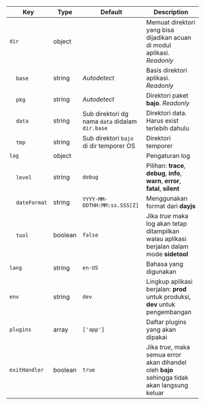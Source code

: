 | Key | Type | Default | Description |
| --- | ---- | ------- | ----------- |
| ```dir``` | object || Memuat direktori yang bisa dijadikan acuan di modul aplikasi. _Readonly_ |
| &nbsp;&nbsp;&nbsp;&nbsp;```base``` | string | _Autodetect_ | Basis direktori aplikasi. _Readonly_ |
| &nbsp;&nbsp;&nbsp;&nbsp;```pkg``` | string | _Autodetect_ | Direktori paket **bajo**. _Readonly_ |
| &nbsp;&nbsp;&nbsp;&nbsp;```data``` | string | Sub direktori dg nama ```data``` didalam ```dir.base``` | Direktori data. Harus exist terlebih dahulu |
| &nbsp;&nbsp;&nbsp;&nbsp;```tmp``` | string | Sub direktori ```bajo``` di dir temporer OS | Direktori temporer |
| ```log``` | object || Pengaturan log |
| &nbsp;&nbsp;&nbsp;&nbsp;```level``` | string | ```debug``` | Pilihan: **trace**, **debug**, **info**, **warn**, **error**, **fatal**, **silent** |
| &nbsp;&nbsp;&nbsp;&nbsp;```dateFormat``` | string | ```YYYY-MM-DDTHH:MM:ss.SSS[Z]``` | Menggunakan format dari **dayjs** |
| &nbsp;&nbsp;&nbsp;&nbsp;```tool``` | boolean | ```false``` | Jika _true_ maka log akan tetap ditampilkan walau aplikasi berjalan dalam mode **sidetool** |
| ```lang``` | string | ```en-US``` | Bahasa yang digunakan |
| ```env``` | string | ```dev``` | Lingkup aplikasi berjalan: **prod** untuk produksi, **dev** untuk pengembangan |
| ```plugins``` | array | ```['app']``` | Daftar plugins yang akan dipakai |
| ```exitHandler``` | boolean | ```true``` | Jika _true_, maka semua error akan dihandel oleh **bajo** sehingga tidak akan langsung keluar |

